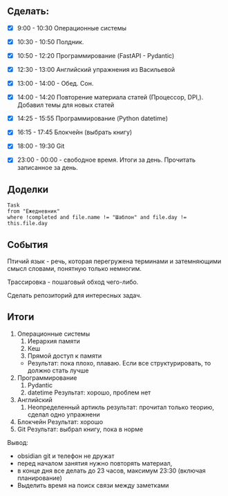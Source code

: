 ## Cделать:
- [x] 9:00 - 10:30 Операционные системы
- [x] 10:30 - 10:50 Полдник.
- [x] 10:50 - 12:20 Программирование (FastAPI - Pydantic)
- [x] 12:30 - 13:00 Английский упражнения из Васильевой 
- [x] 13:00 - 14:00 - Обед. Сон.
- [x] 14:00 - 14:20 Повторение материала статей (Процессор, DPI,). Добавил темы для новых статей 
- [x] 14:25 - 15:55 Программирование (Python datetime)
- [x] 16:15 - 17:45  Блокчейн (выбрать книгу)
- [x] 18:00 - 19:30 Git
- [x] 23:00 - 00:00 - свободное время. Итоги за день. Прочитать записанное за день.


## Доделки 
```dataview
Task
from "Ежедневник"
where !completed and file.name != "Шаблон" and file.day != this.file.day
```
## События

Птичий язык - речь, которая перегружена терминами и затемняющими смысл словами, понятную только немногим.

Трассировка - пошаговый обход чего-либо.

Сделать репозиторий для интересных задач. 

## Итоги

1. Операционные системы
	1. Иерархия памяти
	2. Кеш
	3. Прямой доступ к памяти 
	* Результат: пока плохо, плаваю. Если все структурировать, то должно стать лучше
2. Программирование
	1. Pydantic 
	2. datetime
	  Результат: хорошо, проблем нет
3. Английский
	1. Неопределенный артикль
	 результат: прочитал только теорию, сделал одно упражнени
4. Блокчейн
	 Результат: хорошо
5. Git 
	Результат: выбрал книгу, пока в норме

Вывод: 
- obsidian git и телефон не дружат
- перед началом занятия нужно повторять материал, 
- в конце дня все делать до 23 часов, максимум 23:30 (включая планирование)
- Выделить время на поиск связи между заметками